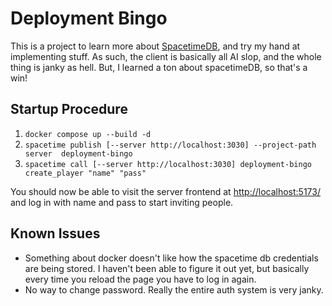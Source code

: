 # Deployment Bingo
This is a project to learn more about [SpacetimeDB](https://spacetimedb.com/home), and try my hand at implementing stuff. As such, the client is basically all AI slop, and the whole thing is janky as hell. But, I learned a ton about spacetimeDB, so that's a win!

## Startup Procedure
1. `docker compose up --build -d`
2. `spacetime publish [--server http://localhost:3030] --project-path server  deployment-bingo`
3. `spacetime call [--server http://localhost:3030] deployment-bingo create_player "name" "pass"`

You should now be able to visit the server frontend at [http://localhost:5173/](http://localhost:5173/) and log in with name and pass to start inviting people.

## Known Issues
- Something about docker doesn't like how the spacetime db credentials are being stored. I haven't been able to figure it out yet, but basically every time you reload the page you have to log in again.
- No way to change password. Really the entire auth system is very janky.

